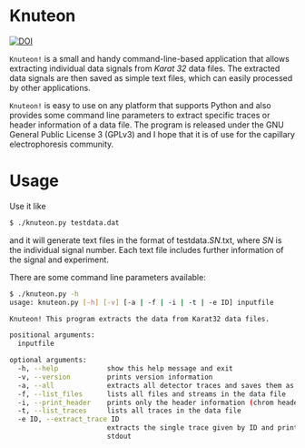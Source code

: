 # Knuteon

[![DOI](https://zenodo.org/badge/181410010.svg)](https://zenodo.org/badge/latestdoi/181410010)

``Knuteon!`` is a small and handy command-line-based application that allows extracting individual data signals from *Karat&nbsp;32* data files. The extracted data signals are then saved as simple text files, which can easily processed by other applications.

``Knuteon!`` is easy to use on any platform that supports Python and also provides some command line parameters to extract specific traces or header information of a data file. The program is released under the GNU General Public License 3 (GPLv3) and I hope that it is of use for the capillary electrophoresis community.

# Usage

Use it like

```bash
$ ./knuteon.py testdata.dat
```
and it will generate text files in the format of testdata._SN_.txt, where _SN_ is the individual signal number. Each text file includes further information of the signal and experiment.

There are some command line parameters available:
```bash
$ ./knuteon.py -h
usage: knuteon.py [-h] [-v] [-a | -f | -i | -t | -e ID] inputfile

Knuteon! This program extracts the data from Karat32 data files.

positional arguments:
  inputfile

optional arguments:
  -h, --help            show this help message and exit
  -v, --version         prints version information
  -a, --all             extracts all detector traces and saves them as files
  -f, --list_files      lists all files and streams in the data file
  -i, --print_header    prints only the header information (chrom header)
  -t, --list_traces     lists all traces in the data file
  -e ID, --extract_trace ID
                        extracts the single trace given by ID and prints it to
                        stdout
```
